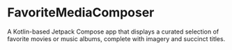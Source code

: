 # FavoriteMediaComposer
A Kotlin-based Jetpack Compose app that displays a curated selection of favorite movies or music albums, complete with imagery and succinct titles.
